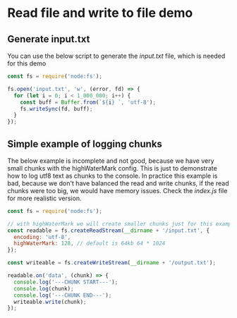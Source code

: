 # Read file and write to file demo

## Generate input.txt

You can use the below script to generate the _input.txt_ file, which is needed for this demo

```js
const fs = require('node:fs');

fs.open('input.txt', 'w', (error, fd) => {
  for (let i = 0; i < 1_000_000; i++) {
    const buff = Buffer.from(`${i} `, 'utf-8');
    fs.writeSync(fd, buff);
  }
});
```

## Simple example of logging chunks

The below example is incomplete and not good, because we have very small chunks with the highWaterMark config. This is just to demonstrate how to log utf8 text as chunks to the console. In practice this example is bad, because we don't have balanced the read and write chunks, if the read chunks were too big, we would have memory issues. Check the _index.js_ file for more realistic version.

```js
const fs = require('node:fs');

// with highWaterMark we will create smaller chunks just for this example so we don't need big data file
const readable = fs.createReadStream(__dirname + '/input.txt', {
  encoding: 'utf-8',
  highWaterMark: 128, // default is 64kb 64 * 1024
});

const writeable = fs.createWriteStream(__dirname + '/output.txt');

readable.on('data', (chunk) => {
  console.log('---CHUNK START---');
  console.log(chunk);
  console.log('---CHUNK END---');
  writeable.write(chunk);
});
```

